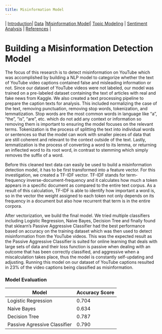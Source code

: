 ```yaml
---
title: Misinformation Model
---
```


| [Introduction](https://anaaamika.github.io/DSC180B-Misinformation/)| [Data](https://anaaamika.github.io/DSC180B-Misinformation/data) |[Misinformation Model](https://anaaamika.github.io/DSC180B-Misinformation/model)| [Topic Modeling](https://anaaamika.github.io/DSC180B-Misinformation/topic-model) | [Sentiment Analysis](https://anaaamika.github.io/DSC180B-Misinformation/sentiment-analysis) | [References](https://anaaamika.github.io/DSC180B-Misinformation/references) |

# Building a Misinformation Detection Model
<p>The focus of this research is to detect misinformation on YouTube which was accomplished by building a NLP model to categorize whether the text of YouTube video captions contained false and misleading information or not. Since our dataset of YouTube videos were not labeled, our model was trained on a pre-labeled dataset containing the text of articles with real and fake news from Kaggle. We also created a text processing pipeline to prepare the caption texts for analysis. This included normalizing the case of the text, removing punctuation, removing stop words, tokenization, and lemmatization. Stop words are the most common words in language like “a”, “the”, “is”, “are”, etc. which do not add any context or information so removing them is important to ensuring the model focuses on the relevant terms. Tokenization is the process of splitting the text into individual words or sentences so that the model can work with smaller pieces of data that are still coherent and relevant to the context outside of the text. Lastly, lemmatization is the process of converting a word to its lemma, or returning an inflected word to its root word, in contrast to stemming which simply removes the suffix of a word.</p>
<p>Before this cleaned text data can easily be used to build a misinformation detection model, it has to be first transformed into a feature vector. For this investigation, we created a TF-IDF vector. TF-IDF stands for term-frequency inverse-document-frequency and it calculates how much a token appears in a specific document as compared to the entire text corpus. As a result of this calculation, TF-IDF is able to identify how important a word is, so in the vector the weight assigned to each token not only depends on its frequency in a document but also how recurrent that term is in the entire corpora.</p> 
<p>After vectorization, we build the final model. We tried multiple classifiers including Logistic Regression, Naive Bayes, Decision Tree and finally found that sklearn’s Passive Aggressive Classifier had the best performance based on accuracy on the training dataset which was then used to detect misinformation from the YouTube videos. This was the expected result as the Passive Aggressive Classifier is suited for online learning that deals with large sets of data and their loss function is passive when dealing with an outcome that has been correctly classified, and aggressive when a miscalculation takes place, thus the model is constantly self-updating and adjusting. Running this model on our dataset of YouTube captions resulted in 23% of the video captions being classified as misinformation. </p> 

### Model Evaluation 
| Model      | Accuracy Score |
| ----------- | ----------- |
| Logistic Regression      | 0.704       |
| Naive Bayes   | 0.634        |
| Decision Tree   | 0.787        |
| Passive Agressive Classifier   | 0.790        |

